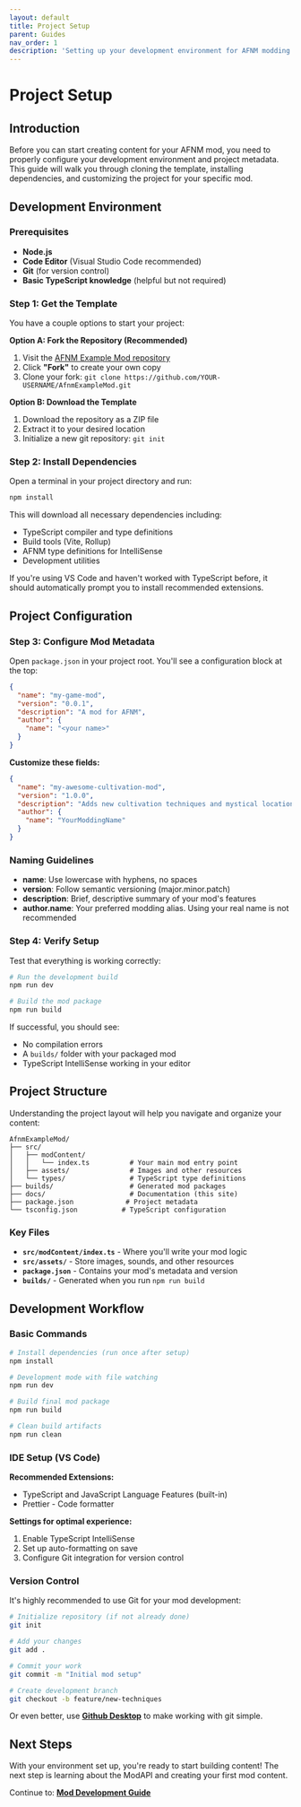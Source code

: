 ```yaml
---
layout: default
title: Project Setup
parent: Guides
nav_order: 1
description: 'Setting up your development environment for AFNM modding'
---
```


# Project Setup

## Introduction

Before you can start creating content for your AFNM mod, you need to properly configure your development environment and project metadata. This guide will walk you through cloning the template, installing dependencies, and customizing the project for your specific mod.

## Development Environment

### Prerequisites

- **Node.js**
- **Code Editor** (Visual Studio Code recommended)
- **Git** (for version control)
- **Basic TypeScript knowledge** (helpful but not required)

### Step 1: Get the Template

You have a couple options to start your project:

**Option A: Fork the Repository (Recommended)**

1. Visit the [AFNM Example Mod repository](https://github.com/Lyeeedar/AfnmExampleMod)
2. Click **"Fork"** to create your own copy
3. Clone your fork: `git clone https://github.com/YOUR-USERNAME/AfnmExampleMod.git`

**Option B: Download the Template**

1. Download the repository as a ZIP file
2. Extract it to your desired location
3. Initialize a new git repository: `git init`

### Step 2: Install Dependencies

Open a terminal in your project directory and run:

```bash
npm install
```

This will download all necessary dependencies including:

- TypeScript compiler and type definitions
- Build tools (Vite, Rollup)
- AFNM type definitions for IntelliSense
- Development utilities

If you're using VS Code and haven't worked with TypeScript before, it should automatically prompt you to install recommended extensions.

## Project Configuration

### Step 3: Configure Mod Metadata

Open `package.json` in your project root. You'll see a configuration block at the top:

```json
{
  "name": "my-game-mod",
  "version": "0.0.1",
  "description": "A mod for AFNM",
  "author": {
    "name": "<your name>"
  }
}
```

**Customize these fields:**

```json
{
  "name": "my-awesome-cultivation-mod",
  "version": "1.0.0",
  "description": "Adds new cultivation techniques and mystical locations",
  "author": {
    "name": "YourModdingName"
  }
}
```

### Naming Guidelines

- **name**: Use lowercase with hyphens, no spaces
- **version**: Follow semantic versioning (major.minor.patch)
- **description**: Brief, descriptive summary of your mod's features
- **author.name**: Your preferred modding alias. Using your real name is not recommended

### Step 4: Verify Setup

Test that everything is working correctly:

```bash
# Run the development build
npm run dev

# Build the mod package
npm run build
```

If successful, you should see:

- No compilation errors
- A `builds/` folder with your packaged mod
- TypeScript IntelliSense working in your editor

## Project Structure

Understanding the project layout will help you navigate and organize your content:

```
AfnmExampleMod/
├── src/
│   ├── modContent/
│   │   └── index.ts          # Your main mod entry point
│   ├── assets/               # Images and other resources
│   └── types/                # TypeScript type definitions
├── builds/                   # Generated mod packages
├── docs/                     # Documentation (this site)
├── package.json             # Project metadata
└── tsconfig.json           # TypeScript configuration
```

### Key Files

- **`src/modContent/index.ts`** - Where you'll write your mod logic
- **`src/assets/`** - Store images, sounds, and other resources
- **`package.json`** - Contains your mod's metadata and version
- **`builds/`** - Generated when you run `npm run build`

## Development Workflow

### Basic Commands

```bash
# Install dependencies (run once after setup)
npm install

# Development mode with file watching
npm run dev

# Build final mod package
npm run build

# Clean build artifacts
npm run clean
```

### IDE Setup (VS Code)

**Recommended Extensions:**

- TypeScript and JavaScript Language Features (built-in)
- Prettier - Code formatter

**Settings for optimal experience:**

1. Enable TypeScript IntelliSense
2. Set up auto-formatting on save
3. Configure Git integration for version control

### Version Control

It's highly recommended to use Git for your mod development:

```bash
# Initialize repository (if not already done)
git init

# Add your changes
git add .

# Commit your work
git commit -m "Initial mod setup"

# Create development branch
git checkout -b feature/new-techniques
```

Or even better, use **[Github Desktop](https://desktop.github.com/download/)** to make working with git simple.

## Next Steps

With your environment set up, you're ready to start building content! The next step is learning about the ModAPI and creating your first mod content.

Continue to: **[Mod Development Guide](mod-development)**
